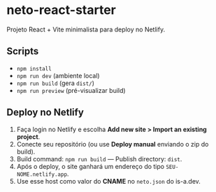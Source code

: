 # neto-react-starter

Projeto React + Vite minimalista para deploy no Netlify.

## Scripts
- `npm install`
- `npm run dev` (ambiente local)
- `npm run build` (gera `dist/`)
- `npm run preview` (pré-visualizar build)

## Deploy no Netlify
1. Faça login no Netlify e escolha **Add new site > Import an existing project**.
2. Conecte seu repositório (ou use **Deploy manual** enviando o zip do build).
3. Build command: `npm run build` — Publish directory: `dist`.
4. Após o deploy, o site ganhará um endereço do tipo `SEU-NOME.netlify.app`.
5. Use esse host como valor do **CNAME** no `neto.json` do is-a.dev.
